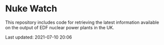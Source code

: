 # Nuke Watch

This repository includes code for retrieving the latest information available on the output of EDF nuclear power plants in the UK.

Last updated: 2021-07-10 20:06